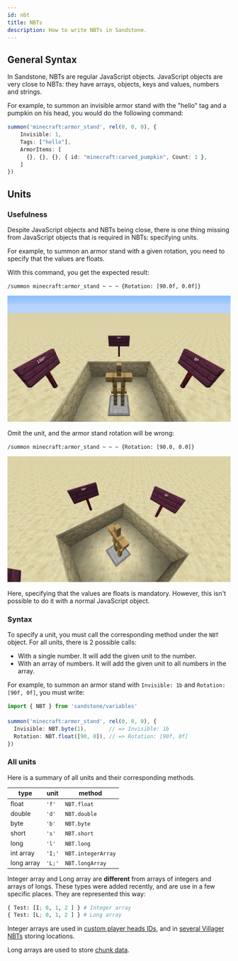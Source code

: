 ```yaml
---
id: nbt
title: NBTs
description: How to write NBTs in Sandstone.
---
```


## General Syntax
In Sandstone, NBTs are regular JavaScript objects. JavaScript objects are very close to NBTs: they have arrays, objects, keys and values, numbers and strings.

For example, to summon an invisible armor stand with the "hello" tag and a pumpkin on his head, you would do the following command:
```ts
summon('minecraft:armor_stand', rel(0, 0, 0), { 
    Invisible: 1, 
    Tags: ["hello"], 
    ArmorItems: [
      {}, {}, {}, { id: "minecraft:carved_pumpkin", Count: 1 },
    ]
})
```

## Units

### Usefulness
Despite JavaScript objects and NBTs being close, there is one thing missing from JavaScript objects that is required in NBTs: specifying units.

For example, to summon an armor stand with a given rotation, you need to specify that the values are floats.

With this command, you get the expected result:
```
/summon minecraft:armor_stand ~ ~ ~ {Rotation: [90.0f, 0.0f]}
```

![Result 90°](../images/nbts/90.png)

Omit the unit, and the armor stand rotation will be wrong:
```
/summon minecraft:armor_stand ~ ~ ~ {Rotation: [90.0, 0.0]}
```

![Result 90°](../images/nbts/0.png)


Here, specifying that the values are floats is mandatory. However, this isn't possible to do it with a normal JavaScript object.

### Syntax

To specify a unit, you must call the corresponding method under the `NBT` object. For all units, there is 2 possible calls:
- With a single number. It will add the given unit to the number.
- With an array of numbers. It will add the given unit to all numbers in the array.

For example, to summon an armor stand with `Invisible: 1b` and `Rotation: [90f, 0f]`, you must write:
```ts
import { NBT } from 'sandstone/variables'

summon('minecraft:armor_stand', rel(0, 0, 0), {
  Invisible: NBT.byte(1),       // => Invisible: 1b
  Rotation: NBT.float([90, 0]), // => Rotation: [90f, 0f]
})
```

### All units

Here is a summary of all units and their corresponding methods.

type       |  unit   | method
-----------|---------|-------------
float      |  `'f'`  | `NBT.float` 
double     |  `'d'`  | `NBT.double`
byte       |  `'b'`  | `NBT.byte`
short      |  `'s'`  | `NBT.short`
long       |  `'l'`  | `NBT.long`
int array  |  `'I;'` | `NBT.integerArray`
long array |  `'L;'` | `NBT.longArray`

Integer array and Long array are **different** from arrays of integers and arrays of longs. These types were added recently, and are use in a few specific places. They are represented this way:
```py
{ Test: [I; 0, 1, 2 ] } # Integer array
{ Test: [L; 0, 1, 2 ] } # Long array
```

Integer arrays are used in [custom player heads IDs](https://minecraft.gamepedia.com/Head#Item_data), and in [several Villager NBTs](https://minecraft.gamepedia.com/Mob/ED) storing locations.

Long arrays are used to store [chunk data](https://minecraft.gamepedia.com/Chunk_format#NBT_structure).